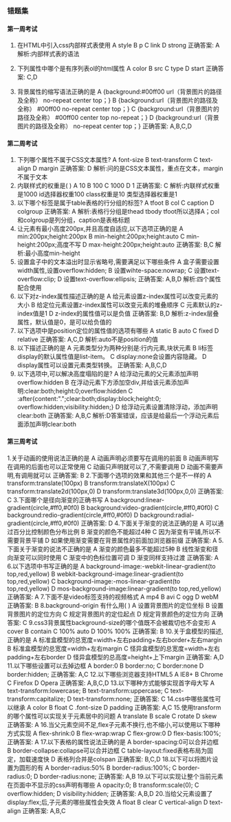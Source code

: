 ### 错题集

#### 第一周考试 
1.	在HTML中引入css内部样式表使用
A  style
B  p
C  link
D  strong
正确答案: A
解析:内部样式表的语法
<style  type="text/css"></style>
2.	下列属性中哪个是有序列表ol的html属性
A  color
B  src
C  type
D  start
正确答案: C,D

3.	背景属性的缩写语法正确的是
A  {background:#00ff00  url（背景图片的路径及全称） no-repeat  center  top；}
B  {background:url（背景图片的路径及全称） #00ff00  no-repeat  center  top；}
C  {background:url（背景图片的路径及全称） #00ff00  center  top  no-repeat；}
D  {background:url（背景图片的路径及全称） no-repeat  center  top；}
正确答案: A,B,C,D

#### 第二周考试
1.	下列哪个属性不属于CSS文本属性?
A font-size
B  text-transform
C  text-align
D  margin
正确答案: D 
解析:问的是CSS文本属性，重点在文本，margin不属于文本
2.	内联样式的权重是( )
A  10
B  100
C  1000
D  1
正确答案: C 
解析:内联样式权重是1000 id选择器权重100 class权重是10 类型选择器权重是1
3.	以下哪个标签是属于table表格的行分组的标签?
A  tfoot
B  col
C  caption
D  colgroup
正确答案: A
解析:表格行分组是thead tbody tfoot所以选择A；col和colgroup是列分组，caption是表格标题
4.	让元素有最小高度200px,并且高度自适应,以下选项正确的是
A  min:200px;height:200px
B  min-height:200px;height:auto
C  min-height:200px;高度不写
D  max-height:200px;height:auto
正确答案: B,C 
解析:最小高度min-height
5.	设置盒子中的文本溢出时显示省略号,需要满足以下哪些条件
A  盒子需要设置width属性,设置overflow:hidden;
B  设置wihte-space:nowrap;
C  设置text-overflow:clip;
D  设置text-overflow:ellipsis;
正确答案: A,B,D 
解析:四个属性配合使用
6.	以下对z-index属性描述正确的是
A  给元素设置z-index属性可以改变元素的大小
B  给定位元素设置z-index属性可以改变元素的堆叠顺序
C  元素默认的z-index值是1
D  z-index的属性值可以是负值
正确答案: B,D 
解析:z-index层叠属性，默认值是0，是可以给负值的
7.	以下选项中是position定位的属性值的选项有哪些
A  static
B  auto
C  fixed
D  relative
正确答案: A,C,D 
解析:auto不是position的值
8.	以下描述正确的是
A  元素类型分为两种分别是:行内元素,块状元素
B  li标签display的默认属性值是list-item。
C  display:none会设置内容隐藏。
D  display属性可以设置元素类型转换。
正确答案: A,B,C,D
9.	以下选项中,可以解决高度塌陷的是?
A  给浮动元素的父元素添加声明overflow:hidden
B  在浮动元素下方添加空div,并给该元素添加声明:clear:both;height:0;overflow:hidden
C  :after{content:".";clear:both;display:block;height:0; overflow:hidden;visibility:hidden;}
D  给浮动元素设置清除浮动，添加声明clear:both
正确答案: A,B,C
解析:D答案错误，应该是给最后一个浮动元素后面添加声明clear:both

#### 第三周考试
1.关于动画的使用说法正确的是
A  动画声明必须要写在调用的前面
B  动画声明写在调用的后面也可以正常使用
C  动画只声明就可以了,不需要调用
D  动画不需要声明,有调用就可以
正确答案: B
2.下面哪个选项的效果和其他三个是不一样的
A  transform:translate(100px)
B  transform:translateX(100px)
C  transform:translate2d(100px,0)
D  transform:translate3d(100px,0,0)
正确答案: C
3.下面哪个是径向渐变的正确书写
A  background:linear-gradient(circle,#ff0,#0f0)
B  background:video-gradient(circle,#ff0,#0f0)
C  background:redio-gradient(circle,#ff0,#0f0)
D  background:radial-gradient(circle,#ff0,#0f0)
正确答案: D
4.下面关于渐变的说法正确的是
A  可以通过百分比控制颜色分布比例
B  渐变的颜色不能超过4种
C  因为渐变有平铺,所以不需要背景平铺
D  如果使用渐变需要在背景属性的前面加浏览器前缀
正确答案: A
5.下面关于渐变的说法不正确的是
A  渐变的颜色最多不能超过5种
B  线性渐变和径向渐变可以同时使用
C  渐变中的色标位置可调
D  渐变同样支持过渡
正确答案: A
6.以下选项中书写正确的是
A  background-image:-webkit-linear-gradient(to top,red,yellow)
B  webkit-background-image:linear-gradient(to top,red,yellow)
C  background-image:-mos-linear-gradient(to top,red,yellow)
D  mos-background-image:linear-gradient(to top,red,yellow)
正确答案: A
7.下面不是video标签支持的视频格式
A  mp4
B  avi
C  ogg
D  webM
正确答案: B
8.background-origin 有什么用(   )
A  设置背景图片的定位坐标
B  设置背景图片的定位方向
C  规定背景图片的定位起点
D  规定背景颜色的定位方向
正确答案: C
9.css3背景属性background-size的哪个值既不会被裁切也不会变形
A  cover
B  contain
C  100% auto
D  100% 100%
正确答案: B
10.关于盒模型的描述,正确的是
A  标准盒模型的总宽度=width+左右padding+左右border+左右margin
B  标准盒模型的总宽度=width+左右margin
C  怪异盒模型的总宽度=width+左右padding+左右border
D  怪异盒模型的总高度=height+上下margin
正确答案: A,D
11.以下哪些设置可以去掉边框
A  border:0
B  border:no;
C  border:none
D  border:hidden;
正确答案: A,C
12.以下哪些浏览器支持HTML5
A  IE8+
B  Chrome
C  Firefox
D  Opera
正确答案: A,B,C,D
13.以下哪种方式能够实现首字母大写
A  text-transform:lowercase;
B  text-transform:uppercase;
C  text-transform:capitalize;
D  text-transform:none;
正确答案: C
14.css中哪些属性可以继承
A  color
B  float
C  .font-size
D  padding
正确答案: A,C
15.使用transform的哪个属性可以实现关于元素居中的问题
A  translate
B  scale
C  rotate
D  skew
正确答案: A
16.当父元素空间不足,flex子元素不换行,也不缩小,可以使用以下哪种方式实现
A  flex-shrink:0
B  flex-wrap:wrap
C  flex-grow:0
D  flex-basis:100%;
正确答案: A
17.以下表格的属性说法正确的是
A  border-spacing:0可以合并边框
B  border-collapse:collapse可以合并边框
C  table-layout:fixed表格布局为固定，加载速度快
D  表格列合并是colspan
正确答案: B,C,D
18.以下可以将图片设置为圆形的有
A  border-radius:50%
B  border-radius:100%;
C  border-radius:0;
D  border-radius:none;
正确答案: A,B
19.以下可以实现让整个当前元素在页面中不显示的css声明有哪些
A  opacity:0;
B  transform:scale(0);
C  overflow:hidden;
D  visibility:hidden;
正确答案: A,B,D
20.当给父元素设置了display:flex;后,子元素的哪些属性会失效
A  float
B  clear
C  vertical-align
D  text-align
正确答案: A,B,C